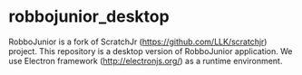 # robbojunior_desktop

RobboJunior is a fork of ScratchJr (https://github.com/LLK/scratchjr) project. This repository is a desktop version of RobboJunior application.
We use Electron framework (http://electronjs.org/) as a runtime environment. 


